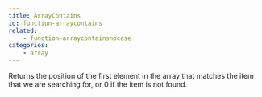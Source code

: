 ```yaml
---
title: ArrayContains
id: function-arraycontains
related:
    - function-arraycontainsnocase
categories:
    - array
---
```


Returns the position of the first element in the array that matches the item that we are searching for, or 0 if the item is not found.
